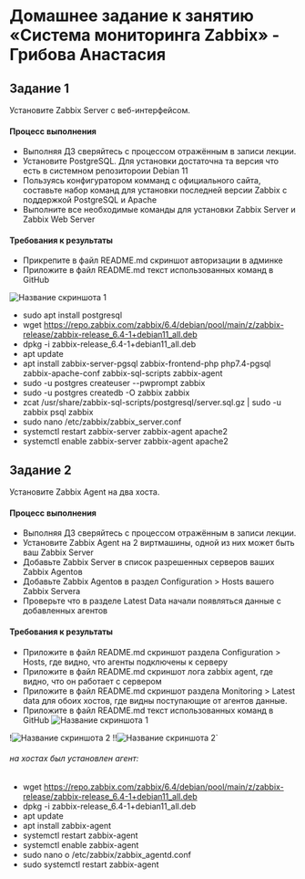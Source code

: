 # Домашнее задание к занятию «Система мониторинга Zabbix» - Грибова Анастасия


## Задание 1
Установите Zabbix Server с веб-интерфейсом.
#### Процесс выполнения
* Выполняя ДЗ сверяйтесь с процессом отражённым в записи лекции.
* Установите PostgreSQL. Для установки достаточна та версия что есть в системном репозитороии Debian 11
* Пользуясь конфигуратором комманд с официального сайта, составьте набор команд для установки последней версии Zabbix с поддержкой PostgreSQL и Apache
* Выполните все необходимые команды для установки Zabbix Server и Zabbix Web Server
#### Требования к результаты
* Прикрепите в файл README.md скриншот авторизации в админке
* Приложите в файл README.md текст использованных команд в GitHub

![Название скриншота 1](https://github.com/gribova-anastasia/zabbix-8-03/blob/b1a216638adf7d4862495479226461e59f02ea40/adminka.png)

* sudo apt install postgresql
* wget https://repo.zabbix.com/zabbix/6.4/debian/pool/main/z/zabbix-release/zabbix-release_6.4-1+debian11_all.deb
* dpkg -i zabbix-release_6.4-1+debian11_all.deb
* apt update
* apt install zabbix-server-pgsql zabbix-frontend-php php7.4-pgsql zabbix-apache-conf zabbix-sql-scripts zabbix-agent
* sudo -u postgres createuser --pwprompt zabbix
* sudo -u postgres createdb -O zabbix zabbix
* zcat /usr/share/zabbix-sql-scripts/postgresql/server.sql.gz | sudo -u zabbix psql zabbix
* sudo nano /etc/zabbix/zabbix_server.conf
* systemctl restart zabbix-server zabbix-agent apache2
* systemctl enable zabbix-server zabbix-agent apache2

## Задание 2
Установите Zabbix Agent на два хоста.
#### Процесс выполнения
* Выполняя ДЗ сверяйтесь с процессом отражённым в записи лекции.
* Установите Zabbix Agent на 2 виртмашины, одной из них может быть ваш Zabbix Server
* Добавьте Zabbix Server в список разрешенных серверов ваших Zabbix Agentов
* Добавьте Zabbix Agentов в раздел Configuration > Hosts вашего Zabbix Servera
* Проверьте что в разделе Latest Data начали появляться данные с добавленных агентов
#### Требования к результаты
* Приложите в файл README.md скриншот раздела Configuration > Hosts, где видно, что агенты подключены к серверу
* Приложите в файл README.md скриншот лога zabbix agent, где видно, что он работает с сервером
* Приложите в файл README.md скриншот раздела Monitoring > Latest data для обоих хостов, где видны поступающие от агентов данные.
* Приложите в файл README.md текст использованных команд в GitHub
![Название скриншота 1](https://github.com/gribova-anastasia/zabbix-8-03/blob/c61419a59634e71516c9fda94057a341826c94f8/config-hosts.png)

!![Название скриншота 2](https://github.com/gribova-anastasia/zabbix-8-03/blob/2c2e2da3ce8f292e3cf62bd1e19007ec2d10557c/log_agent.png)
!!![Название скриншота 2](https://github.com/gribova-anastasia/zabbix-8-03/blob/4a98db00611f0f9d67c67bfc1b405dab226f225f/latest_data.png)`

###### на хостах был установлен агент:
* wget https://repo.zabbix.com/zabbix/6.4/debian/pool/main/z/zabbix-release/zabbix-release_6.4-1+debian11_all.deb
* dpkg -i zabbix-release_6.4-1+debian11_all.deb
* apt update
* apt install zabbix-agent
* systemctl restart zabbix-agent
* systemctl enable zabbix-agent
* sudo nano o /etc/zabbix/zabbix_agentd.conf
* sudo systemctl restart zabbix-agent
